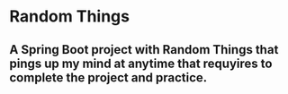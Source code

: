 # Random Things
## A Spring Boot project with Random Things that pings up my mind at anytime that requyires to complete the project and practice.
